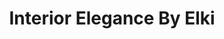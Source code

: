 ---
title: "Interior Elegance By Elki"
url: /wayne/interior-elegance-by-elki/
shop: Raumausstattung
---